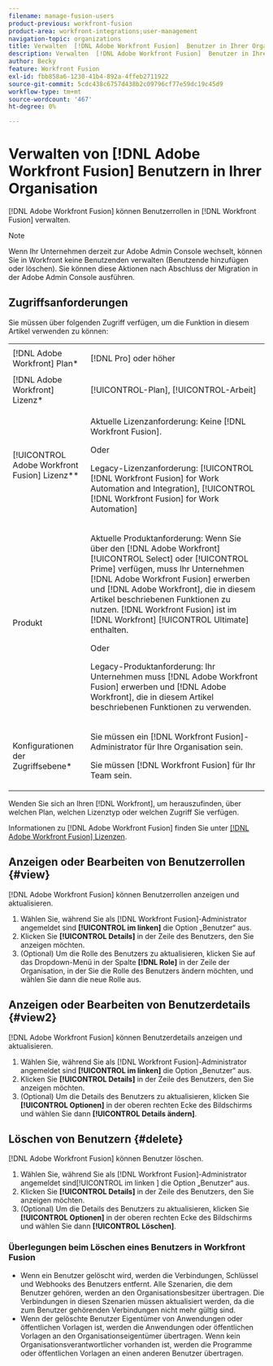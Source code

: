```yaml
---
filename: manage-fusion-users
product-previous: workfront-fusion
product-area: workfront-integrations;user-management
navigation-topic: organizations
title: Verwalten  [!DNL Adobe Workfront Fusion]  Benutzer in Ihrer Organisation
description: Verwalten  [!DNL Adobe Workfront Fusion]  Benutzer in Ihrer Organisation
author: Becky
feature: Workfront Fusion
exl-id: fbb858a6-1230-41b4-892a-4ffeb2711922
source-git-commit: 5cdc438c6757d438b2c09796cf77e59dc19c45d9
workflow-type: tm+mt
source-wordcount: '467'
ht-degree: 0%

---
```


# Verwalten von [!DNL Adobe Workfront Fusion] Benutzern in Ihrer Organisation

[!DNL Adobe Workfront Fusion] können Benutzerrollen in [!DNL Workfront Fusion] verwalten.

<!--

>[!IMPORTANT]
>
>The procedure described on this page applies only to organizations that have not yet been onboarded to the Admin Console. If your organization has been onboarded to the Adobe Admin Console, you must perform this action through the Adobe Admin Console.
>
>For instructions on adding a user in the Adobe Admin Console:
>
>* See [Add a user to an organization in Adobe Workfront Fusion](../../workfront-fusion/organizations/add-user-to-an-organization.md#create)
>* See the section "Add users" in the article [Manage users individually](https://helpx.adobe.com/enterprise/using/manage-users-individually.html)
>* Contact your Adobe Admin Console Administrator.
>
>For a list of procedures that differ based on whether your organization has been onboarded to the Adobe Admin Console, see [Platform-based administration differences (Adobe Workfront Fusion/Adobe Business Platform)](../../workfront-fusion/fusion-in-admin-console/fusion-adobe-admin-console.md).

-->

>[!NOTE]
>
>Wenn Ihr Unternehmen derzeit zur Adobe Admin Console wechselt, können Sie in Workfront keine Benutzenden verwalten (Benutzende hinzufügen oder löschen). Sie können diese Aktionen nach Abschluss der Migration in der Adobe Admin Console ausführen.

## Zugriffsanforderungen

Sie müssen über folgenden Zugriff verfügen, um die Funktion in diesem Artikel verwenden zu können:

<table style="table-layout:auto">
 <col> 
 <col> 
 <tbody> 
  <tr> 
    <td role="rowheader">[!DNL Adobe Workfront] Plan*</td> 
   <td> <p>[!DNL Pro] oder höher</p> </td> 
  </tr> 
   <tr> 
    <td role="rowheader">[!DNL Adobe Workfront] Lizenz*</td> 
    <td> <p>[!UICONTROL-Plan], [!UICONTROL-Arbeit]</p> </td> 
   </tr>
   <tr> 
   <td role="rowheader">[!UICONTROL Adobe Workfront Fusion] Lizenz**</td> 
   <td>
   <p>Aktuelle Lizenzanforderung: Keine [!DNL Workfront Fusion].</p>
   <p>Oder</p>
   <p>Legacy-Lizenzanforderung: [!UICONTROL [!DNL Workfront Fusion] for Work Automation and Integration], [!UICONTROL [!DNL Workfront Fusion] for Work Automation]</p>
   </td> 
  </tr> 
  <tr> 
   <td role="rowheader">Produkt</td> 
   <td>
   <p>Aktuelle Produktanforderung: Wenn Sie über den [!DNL Adobe Workfront] [!UICONTROL Select] oder [!UICONTROL Prime] verfügen, muss Ihr Unternehmen [!DNL Adobe Workfront Fusion] erwerben und [!DNL Adobe Workfront], die in diesem Artikel beschriebenen Funktionen zu nutzen. [!DNL Workfront Fusion] ist im [!DNL Workfront] [!UICONTROL Ultimate] enthalten.</p>
   <p>Oder</p>
   <p>Legacy-Produktanforderung: Ihr Unternehmen muss [!DNL Adobe Workfront Fusion] erwerben und [!DNL Adobe Workfront], die in diesem Artikel beschriebenen Funktionen zu verwenden.</p>
   </td> 
  </tr> 
  <tr data-mc-conditions=""> 
   <td role="rowheader">Konfigurationen der Zugriffsebene*</td> 
   <td> 
     <p>Sie müssen ein [!DNL Workfront Fusion]-Administrator für Ihre Organisation sein.</p>
     <p>Sie müssen [!DNL Workfront Fusion] für Ihr Team sein.</p>
   </td> 
  </tr> 
 </tbody> 
</table>

Wenden Sie sich an Ihren [!DNL Workfront], um herauszufinden, über welchen Plan, welchen Lizenztyp oder welchen Zugriff Sie verfügen.

Informationen zu [!DNL Adobe Workfront Fusion] finden Sie unter [[!DNL Adobe Workfront Fusion] Lizenzen](../../workfront-fusion/get-started/license-automation-vs-integration.md).

## Anzeigen oder Bearbeiten von Benutzerrollen {#view}

[!DNL Adobe Workfront Fusion] können Benutzerrollen anzeigen und aktualisieren.

1. Wählen Sie, während Sie als [!DNL Workfront Fusion]-Administrator angemeldet sind **[!UICONTROL im linken]** die Option „Benutzer“ aus.
1. Klicken Sie **[!UICONTROL Details]** in der Zeile des Benutzers, den Sie anzeigen möchten.
1. (Optional) Um die Rolle des Benutzers zu aktualisieren, klicken Sie auf das Dropdown-Menü in der Spalte **[!DNL Role]** in der Zeile der Organisation, in der Sie die Rolle des Benutzers ändern möchten, und wählen Sie dann die neue Rolle aus.

## Anzeigen oder Bearbeiten von Benutzerdetails {#view2}

[!DNL Adobe Workfront Fusion] können Benutzerdetails anzeigen und aktualisieren.

1. Wählen Sie, während Sie als [!DNL Workfront Fusion]-Administrator angemeldet sind **[!UICONTROL im linken]** die Option „Benutzer“ aus.
1. Klicken Sie **[!UICONTROL Details]** in der Zeile des Benutzers, den Sie anzeigen möchten.
1. (Optional) Um die Details des Benutzers zu aktualisieren, klicken Sie **[!UICONTROL Optionen]** in der oberen rechten Ecke des Bildschirms und wählen Sie dann **[!UICONTROL Details ändern]**.

## Löschen von Benutzern {#delete}

[!DNL Adobe Workfront Fusion] können Benutzer löschen.

1. Wählen Sie, während Sie als [!DNL Workfront Fusion]-Administrator angemeldet sind[!UICONTROL  im linken ] die Option „Benutzer“ aus.
1. Klicken Sie **[!UICONTROL Details]** in der Zeile des Benutzers, den Sie anzeigen möchten.
1. (Optional) Um die Details des Benutzers zu aktualisieren, klicken Sie **[!UICONTROL Optionen]** in der oberen rechten Ecke des Bildschirms und wählen Sie dann **[!UICONTROL Löschen]**.

### Überlegungen beim Löschen eines Benutzers in Workfront Fusion

* Wenn ein Benutzer gelöscht wird, werden die Verbindungen, Schlüssel und Webhooks des Benutzers entfernt. Alle Szenarien, die dem Benutzer gehören, werden an den Organisationsbesitzer übertragen. Die Verbindungen in diesen Szenarien müssen aktualisiert werden, da die zum Benutzer gehörenden Verbindungen nicht mehr gültig sind.
* Wenn der gelöschte Benutzer Eigentümer von Anwendungen oder öffentlichen Vorlagen ist, werden die Anwendungen oder öffentlichen Vorlagen an den Organisationseigentümer übertragen. Wenn kein Organisationsverantwortlicher vorhanden ist, werden die Programme oder öffentlichen Vorlagen an einen anderen Benutzer übertragen.
